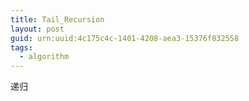 ```yaml
---
title: Tail_Recursion
layout: post
guid: urn:uuid:4c175c4c-1401-4208-aea3-15376f832558
tags:
  - algorithm
---
```


递归

